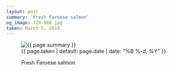 ```yaml
---
layout: post
summary: 'Fresh Faroese salmon'
og_image: 729-960.jpg
taken: March 5, 2018
---
```


<figure class="post">
<img alt="{{ page.summary }}" sizes="(min-width: 700px) 50vw, calc(100vw - 2rem)" src="{{ site.assets_url }}/729-480.jpg" srcset="{{ site.assets_url }}/729-240.jpg 240w, {{ site.assets_url }}/729-480.jpg 480w, {{ site.assets_url }}/729-720.jpg 720w, {{ site.assets_url }}/729-960.jpg 960w"/>
<figcaption>
<time>{{ page.taken | default: page.date | date: "%B %-d, %Y" }}</time>
<p>Fresh Faroese salmon</p>
</figcaption>
</figure>
